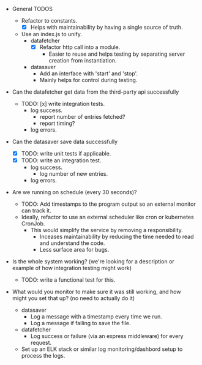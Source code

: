 - General TODOS
  - Refactor to constants.
    - [x] Helps with maintainability by having a single source of truth.

  - Use an index.js to unify.
    - datafetcher
      - [x] Refactor http call into a module.
        - Easier to reuse and helps testing by separating
          server creation from instantiation.

    - datasaver
      - Add an interface with 'start' and 'stop'.
      - Mainly helps for control during testing.

- Can the datafetcher get data from the third-party api successfully
  - TODO: [x] write integration tests.
    - log success.
      - report number of entries fetched?
      - report timing?
    - log errors.

- Can the datasaver save data successfully
  - [x] TODO: write unit tests if applicable.
  - [x] TODO: write an integration test.
    - log success.
      - log number of new entries.
    - log errors.

- Are we running on schedule (every 30 seconds)?
  - TODO: Add timestamps to the program output so an external monitor can track it.
  - Ideally, refactor to use an external scheduler like cron or kubernetes CronJob.
    - This would simplify the service by removing a responsibility.
      - Inceases maintainability by reducing the time needed to read and understand the code.
      - Less surface area for bugs.

- Is the whole system working? (we're looking for a description or example of how integration testing might work)
  - TODO: write a functional test for this.

- What would you monitor to make sure it was still working, and how might you set that up? (no need to actually do it)
  - datasaver
    - Log a message with a timestamp every time we run.
    - Log a message if failing to save the file.
  - datafetcher
    - Log success or failure (via an express middleware) for every request.
  - Set up an ELK stack or similar log monitoring/dashbord setup to process the logs.
